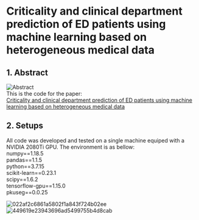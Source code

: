 # Criticality and clinical department prediction of ED patients using machine learning based on heterogeneous medical data

## 1. Abstract
![Abstract](https://github.com/xiaoyiseu/ED-triage/assets/132346882/82d674a1-1121-4bb2-b479-d5411d792d54)       
This is the code for the paper:       
[Criticality and clinical department prediction of ED patients using machine learning based on heterogeneous medical data](https://www.sciencedirect.com/science/article/pii/S0010482523008557)      


## 2. Setups       
All code was developed and tested on a single machine equiped with a NVIDIA 2080Ti GPU. The environment is as bellow:       
numpy==1.18.5      
pandas==1.1.5      
python==3.7.15     
scikit-learn==0.23.1     
scipy==1.6.2       
tensorflow-gpu==1.15.0       
pkuseg==0.0.25


![022af2c6861a5802f1a843f724b02ee](https://github.com/xiaoyiseu/ED-triage/assets/132346882/1ade5a15-69c4-408c-bb94-711301059c5f)
![449619e23943696ad5499755b4d8cab](https://github.com/xiaoyiseu/ED-triage/assets/132346882/c639aa34-1159-4a65-a71d-54d1889a7b70)



